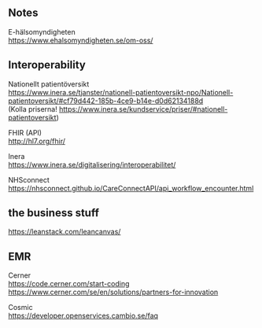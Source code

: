 ## Notes

E-hälsomyndigheten  
https://www.ehalsomyndigheten.se/om-oss/


## Interoperability
Nationellt patientöversikt  
https://www.inera.se/tjanster/nationell-patientoversikt-npo/Nationell-patientoversikt/#cf79d442-185b-4ce9-b14e-d0d62134188d  
(Kolla priserna! https://www.inera.se/kundservice/priser/#nationell-patientoversikt)


FHIR (API)  
http://hl7.org/fhir/

Inera  
https://www.inera.se/digitalisering/interoperabilitet/

NHSconnect  
https://nhsconnect.github.io/CareConnectAPI/api_workflow_encounter.html

## the business stuff
https://leanstack.com/leancanvas/


## EMR

Cerner  
https://code.cerner.com/start-coding
https://www.cerner.com/se/en/solutions/partners-for-innovation

Cosmic  
https://developer.openservices.cambio.se/faq
